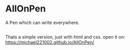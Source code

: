 # AllOnPen
A Pen which can write everywhere.

##
Thats a simple version, just with html and css.
open it on: https://michael221002.github.io/AllOnPen/
